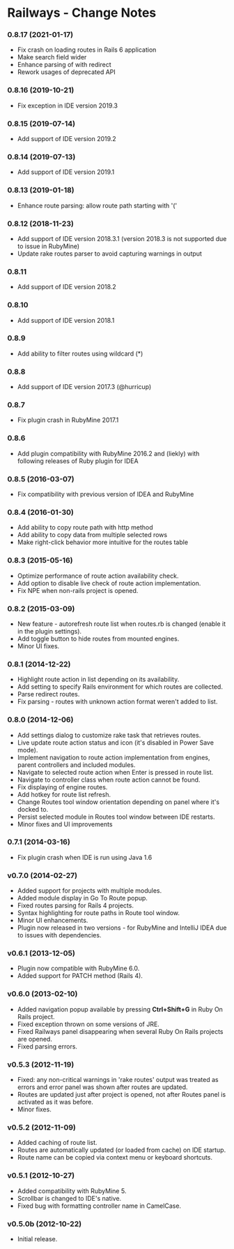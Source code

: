 Railways - Change Notes
=======================

### 0.8.17 (2021-01-17)

* Fix crash on loading routes in Rails 6 application
* Make search field wider
* Enhance parsing of with redirect
* Rework usages of deprecated API


### 0.8.16 (2019-10-21)

* Fix exception in IDE version 2019.3


### 0.8.15 (2019-07-14)

* Add support of IDE version 2019.2


### 0.8.14 (2019-07-13)

* Add support of IDE version 2019.1


### 0.8.13 (2019-01-18)

* Enhance route parsing: allow route path starting with '('


### 0.8.12 (2018-11-23)

* Add support of IDE version 2018.3.1 (version 2018.3 is not supported due to issue in RubyMine)
* Update rake routes parser to avoid capturing warnings in output


### 0.8.11

* Add support of IDE version 2018.2


### 0.8.10

* Add support of IDE version 2018.1


### 0.8.9

* Add ability to filter routes using wildcard (*)


### 0.8.8

* Add support of IDE version 2017.3 (@hurricup)


### 0.8.7

* Fix plugin crash in RubyMine 2017.1


### 0.8.6

* Add plugin compatibility with RubyMine 2016.2 and (liekly) with following releases of
  Ruby plugin for IDEA

### 0.8.5 (2016-03-07)

* Fix compatibility with previous version of IDEA and RubyMine


### 0.8.4 (2016-01-30)

* Add ability to copy route path with http method
* Add ability to copy data from multiple selected rows
* Make right-click behavior more intuitive for the routes table


### 0.8.3 (2015-05-16)

* Optimize performance of route action availability check.
* Add option to disable live check of route action implementation.
* Fix NPE when non-rails project is opened.


### 0.8.2 (2015-03-09)

* New feature - autorefresh route list when routes.rb is changed (enable it in 
  the plugin settings).
* Add toggle button to hide routes from mounted engines.
* Minor UI fixes.


### 0.8.1 (2014-12-22)

* Highlight route action in list depending on its availability.
* Add setting to specify Rails environment for which routes are collected.
* Parse redirect routes.
* Fix parsing - routes with unknown action format weren't added to list.


### 0.8.0 (2014-12-06)

* Add settings dialog to customize rake task that retrieves routes.
* Live update route action status and icon (it's disabled in Power Save mode).
* Implement navigation to route action implementation from engines, parent controllers and included modules.
* Navigate to selected route action when Enter is pressed in route list.
* Navigate to controller class when route action cannot be found.
* Fix displaying of engine routes.
* Add hotkey for route list refresh.
* Change Routes tool window orientation depending on panel where it's docked to.
* Persist selected module in Routes tool window between IDE restarts.
* Minor fixes and UI improvements


### 0.7.1 (2014-03-16)

* Fix plugin crash when IDE is run using Java 1.6


### v0.7.0 (2014-02-27)
        
* Added support for projects with multiple modules.
* Added module display in Go To Route popup.
* Fixed routes parsing for Rails 4 projects.
* Syntax highlighting for route paths in Route tool window.
* Minor UI enhancements.
* Plugin now released in two versions - for RubyMine and IntelliJ IDEA due to
  issues with dependencies.


### v0.6.1 (2013-12-05)

* Plugin now compatible with RubyMine 6.0.
* Added support for PATCH method (Rails 4).


### v0.6.0 (2013-02-10)

* Added navigation popup available by pressing <strong>Ctrl+Shift+G</strong> in
  Ruby On Rails project.
* Fixed exception thrown on some versions of JRE.
* Fixed Railways panel disappearing when several Ruby On Rails projects are
  opened.
* Fixed parsing errors.


### v0.5.3 (2012-11-19)

* Fixed: any non-critical warnings in 'rake routes' output was treated as errors
  and error panel was shown after routes are updated.
* Routes are updated just after project is opened, not after Routes panel is
  activated as it was before.
* Minor fixes.


### v0.5.2 (2012-11-09)

* Added caching of route list.
* Routes are automatically updated (or loaded from cache) on IDE startup.
* Route name can be copied via context menu or keyboard shortcuts.


### v0.5.1 (2012-10-27)

* Added compatibility with RubyMine 5.
* Scrollbar is changed to IDE's native.
* Fixed bug with formatting controller name in CamelCase.


### v0.5.0b (2012-10-22)

* Initial release.